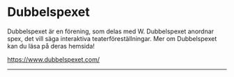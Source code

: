 # Dubbelspexet
Dubbelspexet är en förening, som delas med W. Dubbelspexet anordnar spex, det vill säga interaktiva teaterföreställningar. Mer om Dubbelspexet kan du läsa på deras hemsida!

https://www.dubbelspexet.com/

---